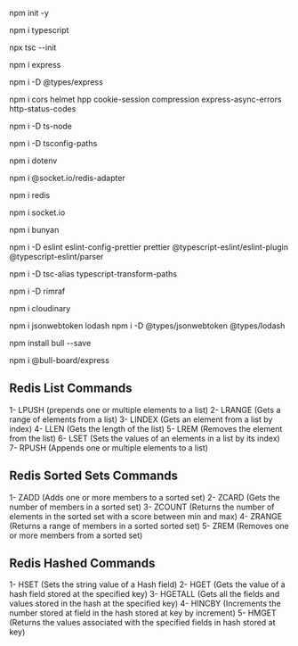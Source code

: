 npm init -y

npm i typescript

npx tsc --init

npm i express

npm i -D @types/express

npm i cors helmet hpp cookie-session compression express-async-errors http-status-codes

npm i -D ts-node

npm i -D tsconfig-paths

npm i dotenv

npm i @socket.io/redis-adapter

npm i redis

npm i socket.io

npm i bunyan

npm i -D eslint eslint-config-prettier prettier @typescript-eslint/eslint-plugin @typescript-eslint/parser

npm i -D tsc-alias typescript-transform-paths

npm i -D rimraf

npm i cloudinary

npm i jsonwebtoken lodash
npm i -D @types/jsonwebtoken @types/lodash

npm install bull --save

npm i @bull-board/express

## Redis List Commands

1- LPUSH (prepends one or multiple elements to a list)
2- LRANGE (Gets a range of elements from a list)
3- LINDEX (Gets an element from a list by index)
4- LLEN (Gets the length of the list)
5- LREM (Removes the element from the list)
6- LSET (Sets the values of an elements in a list by its index)
7- RPUSH (Appends one or multiple elements to a list)

## Redis Sorted Sets Commands

1- ZADD (Adds one or more members to a sorted set)
2- ZCARD (Gets the number of members in a sorted set)
3- ZCOUNT (Returns the number of elements in the sorted set with a score between min and max)
4- ZRANGE (Returns a range of members in a sorted sorted set)
5- ZREM (Removes one or more members from a sorted set)

## Redis Hashed Commands

1- HSET (Sets the string value of a Hash field)
2- HGET (Gets the value of a hash field stored at the specified key)
3- HGETALL (Gets all the fields and values stored in the hash at the specified key)
4- HINCBY (Increments the number stored at field in the hash stored at key by increment)
5- HMGET (Returns the values associated with the specified fields in hash stored at key)
